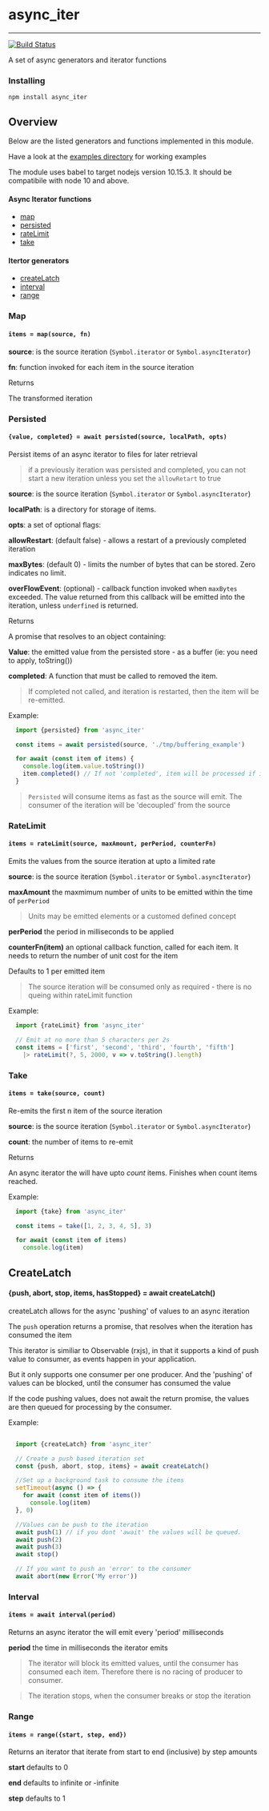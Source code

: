 # async_iter
-----------------

[![Build Status](https://travis-ci.com/vipoo/async_iter.svg?branch=master)](https://travis-ci.com/vipoo/async_iter_persited)

A set of async generators and iterator functions

### Installing

`npm install async_iter`

## Overview

Below are the listed generators and functions implemented in this module.

Have a look at the [examples directory](https://github.com/vipoo/async_iter/tree/master/src/examples) for working examples

The module uses babel to target nodejs version 10.15.3.  It should be compatibile
with node 10 and above.

#### Async Iterator functions

* [map](#map)
* [persisted](#persisted)
* [rateLimit](#ratelimit)
* [take](#take)

#### Itertor generators

* [createLatch](#createlatch)
* [interval](#interval)
* [range](#range)

### Map
#### `items = map(source, fn)`

**source**: is the source iteration (`Symbol.iterator` or `Symbol.asyncIterator`)

**fn**: function invoked for each item in the source iteration

Returns

The transformed iteration

### Persisted
#### `{value, completed} = await persisted(source, localPath, opts)`

Persist items of an async iterator to files for later retrieval

> if a previously iteration was persisted and completed, you can not start a
> new iteration unless you set the `allowRetart` to true

**source**: is the source iteration (`Symbol.iterator` or `Symbol.asyncIterator`)

**localPath**: is a directory for storage of items.

**opts**: a set of optional flags:

**allowRestart**: (default false) - allows a restart of a previously completed iteration

**maxBytes**: (default 0) - limits the number of bytes that can be stored. Zero indicates no limit.

**overFlowEvent**: (optional) - callback function invoked when `maxBytes` exceeded.  The value
returned from this callback will be emitted into the iteration, unless `underfined` is returned.

Returns

A promise that resolves to an object containing:

**Value**: the emitted value from the persisted store -
  as a buffer (ie: you need to apply, toString())

**completed**: A function that must be called to removed the item.
> If completed not called, and iteration is restarted, then the item will be re-emitted.

Example:

```javascript
  import {persisted} from 'async_iter'

  const items = await persisted(source, './tmp/buffering_example')

  for await (const item of items) {
    console.log(item.value.toString())
    item.completed() // If not 'completed', item will be processed if items iterator restarted.
  }

```

> `Persisted` will consume items as fast as the source will emit.
The consumer of the iteration will be 'decoupled' from the source

### RateLimit
#### `items = rateLimit(source, maxAmount, perPeriod, counterFn)`

Emits the values from the source iteration at upto a limited rate


**source**: is the source iteration (`Symbol.iterator` or `Symbol.asyncIterator`)

**maxAmount** the maxmimum number of units to be emitted within the time of `perPeriod`
> Units may be emitted elements or a customed defined concept

**perPeriod** the period in milliseconds to be applied

**counterFn(item)** an optional callback function, called for each item.  It needs to
return the number of unit cost for the item

Defaults to 1 per emitted item

> The source iteration will be consumed only as required - there is no queing within rateLimit function

Example:

```javascript
  import {rateLimit} from 'async_iter'

  // Emit at no more than 5 characters per 2s
  const items = ['first', 'second', 'third', 'fourth', 'fifth']
    |> rateLimit(?, 5, 2000, v => v.toString().length)

```


### Take
#### `items = take(source, count)`

Re-emits the first n item of the source iteration

**source**: is the source iteration (`Symbol.iterator` or `Symbol.asyncIterator`)

**count**: the number of items to re-emit

Returns

An async iterator the will have upto *count* items.  Finishes when count items reached.

Example:

```javascript
  import {take} from 'async_iter'

  const items = take([1, 2, 3, 4, 5], 3)

  for await (const item of items)
    console.log(item)

```

## CreateLatch
#### {push, abort, stop, items, hasStopped} = await createLatch()

createLatch allows for the async 'pushing' of values to an async iteration

The `push` operation returns a promise, that resolves when the iteration has consumed the item

This iterator is similiar to Observable (rxjs), in that it supports a kind
of push value to consumer, as events happen in your application.

But it only supports one consumer per one producer.
And the 'pushing' of values can be blocked, until the consumer has consumed the value

If the code pushing values, does not await the return promise, the values are then queued
for processing by the consumer.

Example:

```javascript

  import {createLatch} from 'async_iter'

  // Create a push based iteration set
  const {push, abort, stop, items} = await createLatch()

  //Set up a background task to consume the items
  setTimeout(async () => {
    for await (const item of items())
      console.log(item)
  }, 0)

  //Values can be push to the iteration
  await push(1) // if you dont 'await' the values will be queued.
  await push(2)
  await push(3)
  await stop()

  // If you want to push an 'error' to the consumer
  await abort(new Error('My error'))

```

### Interval
#### `items = await interval(period)`

Returns an async iterator the will emit every 'period' milliseconds

**period** the time in milliseconds the iterator emits

> The iterator will block its emitted values, until the consumer has consumed each item.
> Therefore there is no racing of producer to consumer.

> The iteration stops, when the consumer breaks or stop the iteration


### Range
#### `items = range({start, step, end})`

Returns an iterator that iterate from start to end (inclusive) by step amounts

**start** defaults to 0

**end** defaults to infinite or -infinite

**step** defaults to 1


